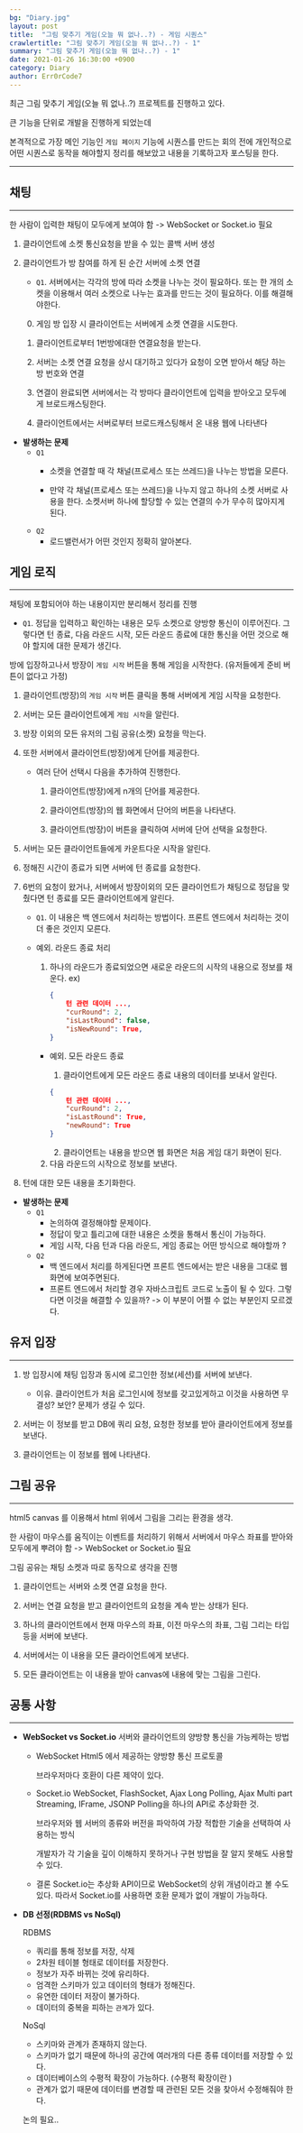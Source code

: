 ```yaml
---
bg: "Diary.jpg"
layout: post
title:  "그림 맞추기 게임(오늘 뭐 없나..?) - 게임 시퀀스"
crawlertitle: "그림 맞추기 게임(오늘 뭐 없나..?) - 1"
summary: "그림 맞추기 게임(오늘 뭐 없나..?) - 1"
date: 2021-01-26 16:30:00 +0900
category: Diary
author: Err0rCode7
---
```


최근 그림 맞추기 게임(오늘 뭐 없나..?) 프로젝트를 진행하고 있다.

큰 기능을 단위로 개발을 진행하게 되었는데

본격적으로 가장 메인 기능인 `게임 페이지` 기능에 시퀀스를 만드는 회의 전에 개인적으로 어떤 시퀀스로 동작을 해야할지 정리를 해보았고 내용을 기록하고자 포스팅을 한다.

---

## 채팅
---

한 사람이 입력한 채팅이 모두에게 보여야 함
-> WebSocket or Socket.io 필요

1. 클라이언트에 소켓 통신요청을 받을 수 있는 콜백 서버 생성

2. 클라이언트가 방 참여를 하게 된 순간 서버에 소켓 연결
	- `Q1`. 서버에서는 각각의 방에 따라 소켓을 나누는 것이 필요하다. 또는 한 개의 소켓을 이용해서 여러 소켓으로 나누는 효과를 만드는 것이 필요하다. 이를 해결해야한다.

	0. 게임 방 입장 시 클라이언트는 서버에게 소켓 연결을 시도한다.
	
	1. 클라이언트로부터 1번방에대한 연결요청을 받는다.

	2. 서버는 소켓 연결 요청을 상시 대기하고 있다가 요청이 오면 받아서 해당 하는 방 번호와 연결

	3. 연결이 완료되면 서버에서는 각 방마다 클라이언트에 입력을 받아오고 모두에게 브로드캐스팅한다.

	4. 클라이언트에서는 서버로부터 브로드캐스팅해서 온 내용 웹에 나타낸다

- **발생하는 문제**
	- `Q1`
		- 소켓을 연결할 때 각 채널(프로세스 또는 쓰레드)을 	나누는 방법을 모른다.

		- 만약 각 채널(프로세스 또는 쓰레드)을 나누지 않고 하나의 소켓 서버로 사용을 한다. 소켓서버 하나에 할당할 수 있는 연결의 수가 무수히 많아지게 된다.
	- `Q2`
		- 로드밸런서가 어떤 것인지 정확히 알아본다.

## 게임 로직
---
채팅에 포함되어야 하는 내용이지만 분리해서 정리를 진행
- `Q1`. 정답을 입력하고 확인하는 내용은 모두 소켓으로 양방향 통신이 이루어진다. 그렇다면 턴 종료, 다음 라운드 시작, 모든 라운드 종료에 대한 통신을 어떤 것으로 해야 할지에 대한 문제가 생긴다.


방에 입장하고나서 방장이 `게임 시작` 버튼을 통해 게임을 시작한다.
(유저들에게 준비 버튼이 없다고 가정)

1. 클라이언트(방장)의 `게임 시작` 버튼 클릭을 통해 서버에게 게임 시작을 요청한다.

2. 서버는 모든 클라이언트에게 `게임 시작`을 알린다.

3. 방장 이외의 모든 유저의 그림 공유(소켓) 요청을 막는다.

4. 또한 서버에서 클라이언트(방장)에게 단어를 제공한다.

	- 여러 단어 선택시 다음을 추가하여 진행한다.

		1. 클라이언트(방장)에게 n개의 단어를 제공한다.

		2. 클라이언트(방장)의 웹 화면에서 단어의 버튼을 나타낸다.

		3. 클라이언트(방장)이 버튼을 클릭하여 서버에 단어 선택을 요청한다.
5. 서버는 모든 클라이언트들에게 카운트다운 시작을 알린다.

6. 정해진 시간이 종료가 되면 서버에 턴 종료를 요청한다.

7. 6번의 요청이 왔거나, 서버에서 방장이외의 모든 클라이언트가 채팅으로 정답을 맞췄다면 턴 종료를 모든 클라이언트에게 알린다.

	- `Q1`. 이 내용은 백 엔드에서 처리하는 방법이다. 프론트 엔드에서 처리하는 것이 더 좋은 것인지 모른다.

	- 예외. 라운드 종료 처리

		1. 하나의 라운드가 종료되었으면 새로운 라운드의 시작의 내용으로 정보를 채운다.
			ex)
			```json
			{
				턴 관련 데이터 ...,
				"curRound": 2,
				"isLastRound": false,
				"isNewRound": True,
			}
			```
		- 예외. 모든 라운드 종료

			1. 클라이언트에게 모든 라운드 종료 내용의 데이터를 보내서 알린다.
			```json
			{
				턴 관련 데이터 ...,
				"curRound": 2,
				"isLastRound": True,
				"newRound": True
			}
			```

			2. 클라이언트는 내용을 받으면 웹 화면은 처음 게임 대기 화면이 된다.

		2. 다음 라운드의 시작으로 정보를 보낸다.

8. 턴에 대한 모든 내용을 초기화한다.

- **발생하는 문제**
	- `Q1`
		- 논의하여 결정해야할 문제이다.
		- 정답이 맞고 틀리고에 대한 내용은 소켓을 통해서 통신이 가능하다.
		- 게임 시작, 다음 턴과 다음 라운드, 게임 종료는 어떤 방식으로 해야할까 ?
	- `Q2`
		- 백 엔드에서 처리를 하게된다면 프론트 엔드에서는 받은 내용을 그대로 웹 화면에 보여주면된다.
		- 프론트 엔드에서 처리할 경우 자바스크립트 코드로 노출이 될 수 있다. 그렇다면 이것을 해결할 수 있을까? -> 이 부분이 어쩔 수 없는 부분인지 모르겠다.

## 유저 입장
---

1. 방 입장시에 채팅 입장과 동시에 로그인한 정보(세션)를 서버에 보낸다.

	- 이유. 클라이언트가 처음 로그인시에 정보를 갖고있게하고 이것을 사용하면 무결성? 보안? 문제가 생길 수 있다.
2. 서버는 이 정보를 받고 DB에 쿼리 요청, 요청한 정보를 받아 클라이언트에게 정보를 보낸다.

3. 클라이언트는 이 정보를 웹에 나타낸다.

## 그림 공유
---

html5 canvas 를 이용해서 html 위에서 그림을 그리는 환경을 생각.

한 사람이 마우스를 움직이는 이벤트를 처리하기 위해서 서버에서 마우스 좌표를 받아와 모두에게 뿌려야 함
-> WebSocket or Socket.io 필요

그림 공유는 채팅 소켓과 따로 동작으로 생각을 진행

1. 클라이언트는 서버와 소켓 연결 요청을 한다.

2. 서버는 연결 요청을 받고 클라이언트의 요청을 계속 받는 상태가 된다.

3. 하나의 클라이언트에서 현재 마우스의 좌표, 이전 마우스의 좌표, 그림 그리는 타입 등을 서버에 보낸다.

4. 서버에서는 이 내용을 모든 클라이언트에게 보낸다.

5. 모든 클라이언트는 이 내용을 받아 canvas에 내용에 맞는 그림을 그린다.

## 공통 사항
---

- **WebSocket vs Socket.io**
	서버와 클라이언트의 양방향 통신을 가능케하는 방법

	- WebSocket
		Html5 에서 제공하는 양방향 통신 프로토콜

		브라우저마다 호환이 다른 제약이 있다.
	- Socket.io
		WebSocket, FlashSocket, Ajax Long Polling, Ajax Multi part Streaming, IFrame, JSONP Polling을 하나의 API로 추상화한 것.

		브라우저와 웹 서버의 종류와 버전을 파악하여 가장 적합한 기술을 선택하여 사용하는 방식

		개발자가 각 기술을 깊이 이해하지 못하거나 구현 방법을 잘 알지 못해도 사용할 수 있다.

	- 결론
		Socket.io는 추상화 API이므로 WebSocket의 상위 개념이라고 볼 수도 있다. 따라서 Socket.io를 사용하면 호환 문제가 없이 개발이 가능하다.

- **DB 선정(RDBMS vs NoSql)**

	RDBMS
	- 쿼리를 통해 정보를 저장, 삭제
	- 2차원 테이블 형태로 데이터를 저장한다.
	- 정보가 자주 바뀌는 것에 유리하다.
	- 엄격한 스키마가 있고 데이터의 형태가 정해진다.
	- 유연한 데이터 저장이 불가하다.
	- 데이터의 중복을 피하는 `관계`가 있다.

	NoSql
	- 스키마와 관계가 존재하지 않는다.
	- 스키마가 없기 때문에 하나의 공간에 여러개의 다른 종류 데이터를 저장할 수 있다.
	- 데이터베이스의 수평적 확장이 가능하다. (수평적 확장이란 )
	- 관계가 없기 때문에 데이터를 변경할 때 관련된 모든 것을 찾아서 수정해줘야 한다.

	논의 필요..
